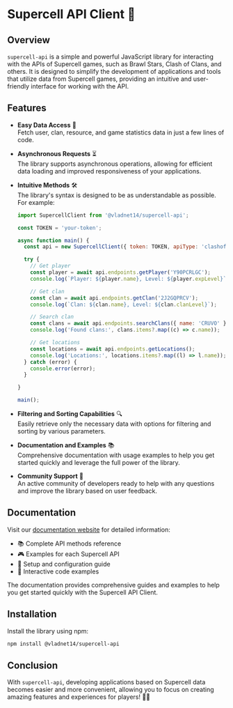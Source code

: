 # Supercell API Client 🌟

## Overview

`supercell-api` is a simple and powerful JavaScript library for interacting with the APIs of Supercell games, such as Brawl Stars, Clash of Clans, and others. It is designed to simplify the development of applications and tools that utilize data from Supercell games, providing an intuitive and user-friendly interface for working with the API.

## Features

- **Easy Data Access** 🚀  
  Fetch user, clan, resource, and game statistics data in just a few lines of code.

- **Asynchronous Requests** ⏳  
  The library supports asynchronous operations, allowing for efficient data loading and improved responsiveness of your applications.

- **Intuitive Methods** 🛠️  
  The library's syntax is designed to be as understandable as possible. For example:

    ```javascript
    import SupercellClient from '@vladnet14/supercell-api';

    const TOKEN = 'your-token';

    async function main() {
      const api = new SupercellClient({ token: TOKEN, apiType: 'clashofclans', useProxy: true });

      try {
        // Get player
        const player = await api.endpoints.getPlayer('Y90PCRLGC');
        console.log(`Player: ${player.name}, Level: ${player.expLevel}`);

        // Get clan
        const clan = await api.endpoints.getClan('2J2GQPRCV');
        console.log(`Clan: ${clan.name}, Level: ${clan.clanLevel}`);

        // Search clan
        const clans = await api.endpoints.searchClans({ name: 'CRUVO' });
        console.log('Found clans:', clans.items?.map((c) => c.name));

        // Get locations
        const locations = await api.endpoints.getLocations();
        console.log('Locations:', locations.items?.map((l) => l.name));
      } catch (error) {
        console.error(error);
      }

    }

    main();
    ```

- **Filtering and Sorting Capabilities** 🔍  
  Easily retrieve only the necessary data with options for filtering and sorting by various parameters.

- **Documentation and Examples** 📚  
  Comprehensive documentation with usage examples to help you get started quickly and leverage the full power of the library.

- **Community Support** 👫  
  An active community of developers ready to help with any questions and improve the library based on user feedback.

## Documentation

Visit our [documentation website](https://docs.cruvo-project.ru/) for detailed information:

- 📚 Complete API methods reference
- 🎮 Examples for each Supercell API
- 🔧 Setup and configuration guide
- 🚀 Interactive code examples

The documentation provides comprehensive guides and examples to help you get started quickly with the Supercell API Client.

## Installation

Install the library using npm:

```bash
npm install @vladnet14/supercell-api
```

## Conclusion

With `supercell-api`, developing applications based on Supercell data becomes easier and more convenient, allowing you to focus on creating amazing features and experiences for players! 🌈✨

